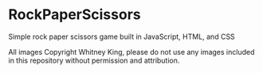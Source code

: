 
# RockPaperScissors
Simple rock paper scissors game built in JavaScript, HTML, and CSS


All images Copyright Whitney King, please do not use any images included in this repository without permission and attribution.
